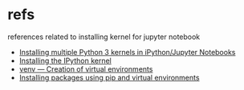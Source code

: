 # refs
references related to installing kernel for jupyter notebook

+ [Installing multiple Python 3 kernels in iPython/Jupyter Notebooks](https://stackoverflow.com/a/61985137/9475509)
+ [Installing the IPython kernel](https://ipython.readthedocs.io/en/stable/install/kernel_install.html)
+ [venv — Creation of virtual environments](https://docs.python.org/3/library/venv.html)
+ [Installing packages using pip and virtual environments](https://packaging.python.org/en/latest/guides/installing-using-pip-and-virtual-environments/#creating-a-virtual-environment)
